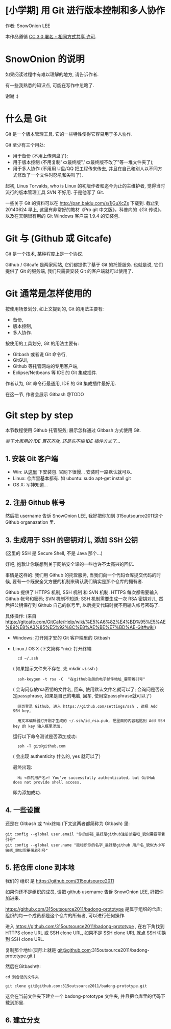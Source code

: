 [小学期] 用 Git 进行版本控制和多人协作
===========
作者: SnowOnion LEE

本作品遵循 [CC 3.0 署名 - 相同方式共享 许可](http://zh.wikipedia.org/wiki/%E5%88%9B%E4%BD%9C%E5%85%B1%E7%94%A8#.E5.85.AD.E7.A8.AE.E6.A0.B8.E5.BF.83.E6.8E.88.E6.AC.8A.E6.A2.9D.E6.AC.BE).

# SnowOnion 的说明

如果阅读过程中有难以理解的地方, 请告诉作者.

有一些我熟悉的知识点, 可能在写作中忽略了.

谢谢 :)

# 什么是 Git

Git 是一个版本管理工具. 它的一些特性使得它容易用于多人协作.

Git 至少有三个用处:
+ 用于备份 (不用上传网盘了);
+ 用于版本控制 (不用复制"xx最终版","xx最终版不改了"等一堆文件夹了);
+ 用于多人协作 (不用用 U盘/QQ 把工程传来传去, 并且在自己和别人以不同方式修改了一个文件时怒吼和尖叫了).

起初, Linus Torvalds, who is Linux 的初版作者和迄今为止的主维护者, 觉得当时流行的版本管理工具 SVN 不好用. 于是他写了 Git.

一些关于 Git 的资料可以在 http://pan.baidu.com/s/1jGuXcZs 下载到. 截止到 20140624 早上, 这里有非常好的教材《Pro git 中文版》，科普向的《Git 传说》，以及在天朝很有用的 Git Windows 客户端 1.9.4 的安装包.

# Git 与 (Github 或 Gitcafe)

Git 是一个技术, 某种程度上是一个协议.

Github / Gitcafe 是两家网站, 它们都提供了基于 Git 的托管服务. 也就是说, 它们提供了 Git 的服务端, 我们只需要安装 Git 的客户端就可以使用了.
<!-- Github 是美国的, 服务器也不在中国, 所以速度相对较慢 -->

# Git 通常是怎样使用的

按使用场景划分, 如上文提到的, Git 的用法主要有:
+ 备份,
+ 版本控制,
+ 多人协作.

按使用的工具划分, Git 的用法主要有:
+ Gitbash 或者说 Git 命令行,
+ GitGUI,
+ Github 等托管网站的专用客户端,
+ Eclipse/Netbeans 等 IDE 的 Git 集成插件.

作者认为, Git 命令行最通用, IDE 的 Git 集成插件最好用.

在这一节, 作者会展示 Gitbash
@TODO

# Git step by step

<!-- 如果没有特殊说明, 本节教程针对 Windows 环境, 使用 Github 托管服务. -->

<!-- 本节教程使用 Github 托管服务; 展示 Gitbash 方式 和 IDE + Git 插件方式 怎样使用 Git. -->

本节教程使用 Github 托管服务; 展示怎样通过 Gitbash 方式使用 Git.

*鉴于大家用的 IDE 百花齐放, 还是先不搞 IDE 插件方式了...*

## 1. 安装 Git 客户端
+ Win: 从[这里](http://pan.baidu.com/s/1jGuXcZs) 下安装包. 官网下很慢...
安装时一路默认就可以.
+ Linux: 仓库里基本都有. 如 ubuntu: sudo apt-get install git
+ OS X: 军神知道...

## 2. 注册 Github 帐号
然后把 username 告诉 SnowOnion LEE, 我好把你加到 315outsource2011这个 Github organazation 里.

## 3. 生成用于 SSH 的密钥对儿, 添加 SSH 公钥
(这里的 SSH 是 Secure Shell, 不是 Java 那个...)

好吧, 抱歉让你联想到关于网络安全课的一些也许不太高兴的回忆.

事情是这样的: 我们用 Github 的托管服务, 当我们向一个代码仓库提交代码的时候,
要有一个既安全又方便的机制来确认我们确实是那个仓库的拥有者.

Github 提供了 HTTPS 机制, SSH 机制 和 SVN 机制.
HTTPS 每次都需要输入 Github 帐号和密码; SVN 机制不知道; SSH 机制需要生成一次 RSA 密钥对儿, 然后把公钥保存到 Github 自己的帐号里,
以后提交代码时就不用输入帐号密码了.

具体操作: (来自 https://gitcafe.com/GitCafe/Help/wiki/%E5%A6%82%E4%BD%95%E5%AE%89%E8%A3%85%E5%92%8C%E8%AE%BE%E7%BD%AE-Git#wiki)
+ Windows: 打开刚才安的 Git 客户端里的 Gitbash
+ Linux / OS X (下文简称 *nix): 打开终端

        cd ~/.ssh

    ( 如果提示文件夹不存在, 先 mkdir ~/.ssh )

        ssh-keygen -t rsa -C  "在github注册的电子邮件地址_要带着引号"

    ( 会询问存放rsa密钥的文件名, 回车, 使用默认文件名就可以了;
    会询问是否设定passphrase, 如果是自己的电脑, 回车, 使用空passphrase就可以了)

        网页登录 Github, 进入 https://github.com/settings/ssh , 选择 Add SSH key,

        用文本编辑器打开刚才生成的 ~/.ssh/id_rsa.pub, 把里面的内容粘贴到 Add SSH key 的 key 输入框里添加.

    运行以下命令测试是否添加成功:

        ssh -T git@github.com

    ( 会出现 authenticity 什么的, yes 就可以了)

    最终出现:

        Hi <你的用户名>! You've successfully authenticated, but GitHub does not provide shell access.

    即为添加成功.

## 4. 一些设置

还是在 Gitbash 或 *nix终端 (下文这两者都简称为 Gitbash) 里:

    git config --global user.email "你的邮箱_最好是github注册邮箱吧_貌似需要带着引号"
    git config --global user.name "能标识你的名字_最好是github 用户名_貌似大小写敏感_貌似需要带着引号"


## 5. 把仓库 clone 到本地

我们的 组织 是 https://github.com/315outsource2011

如果你还不是组织的成员, 请把 github username 告诉 SnowOnion LEE, 好把你加进来.

https://github.com/315outsource2011/badong-prototype 是属于组织的仓库; 组织的每一个成员都是这个仓库的所有者, 可以进行任何操作.

进入 https://github.com/315outsource2011/badong-prototype , 在右下角找到 HTTPS clone URL 或 SSH clone URL, 如果不是 SSH clone URL 就点 SSH 切换到 SSH clone URL.

复制那个地址(实际上就是 git@github.com:315outsource2011/badong-prototype.git )

然后在Gitbash中:

    cd 到合适的文件夹

    git clone git@github.com:315outsource2011/badong-prototype.git

这会在当前文件夹下建立一个 badong-prototype 文件夹, 并且把仓库里的代码下载到那里.

<!-- ## 未完待续. 请不要随意 commit 和 push 到主分支(master). 请等一下分支部分的教程, 或自行学习一下《Pro git》中分支的部分... -->

## 6. 建立分支
